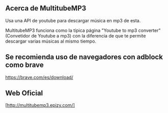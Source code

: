 ## Acerca de MultitubeMP3
Usa una API de youtube para descargar música en mp3 de esta.

MultitubeMP3 funciona como la típica página "Youtube to mp3 converter" (Convetidor de Youtube a mp3) con la diferencia de que te permite descargar varias músicas al mismo tiempo.


## Se recomienda uso de navegadores con adblock como brave
https://brave.com/es/download/

## Web Oficial
[http://multitubemp3.epizy.com/]